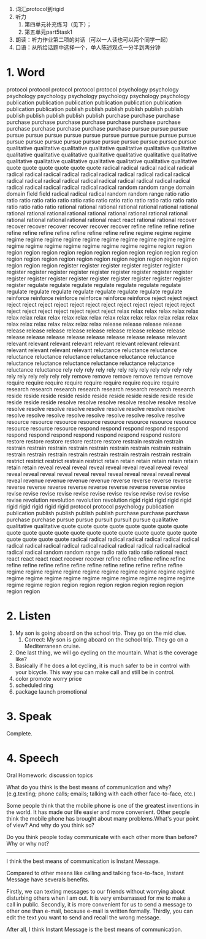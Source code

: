 1. 词汇protocol到rigid
2. 听力
   1. 第四单元补充练习（见下）；
   2. 第五单元part5task1
3. 朗读：听力作业第二项的对话（可以一人读也可以两个同学一起）
4. 口语：从所给话题中选择一个，单人陈述观点一分半到两分钟


# 1. Word

protocol  protocol protocol protocol protocol psychology psychology psychology psychology psychology psychology psychology psychology publication publication publication publication publication publication publication publication publish publish publish publish publish publish publish publish publish publish publish purchase purchase purchase purchase purchase purchase purchase purchase purchase purchase purchase purchase purchase purchase purchase pursue pursue pursue pursue pursue pursue pursue pursue pursue pursue pursue pursue pursue pursue pursue pursue pursue pursue pursue pursue pursue pursue pursue qualitative qualitative qualitative qualitative qualitative qualitative qualitative qualitative qualitative qualitative qualitative qualitative qualitative qualitative qualitative qualitative qualitative qualitative qualitative qualitative qualitative quote quote quote quote quote quote radical radical radical radical radical radical radical radical radical radical radical radical radical radical radical radical radical radical radical radical radical radical radical radical radical radical radical radical radical radical radical random random range domain domain field field radical radical radical random random range ratio ratio ratio ratio ratio ratio ratio ratio ratio ratio ratio ratio ratio ratio ratio ratio ratio ratio ratio ratio ratio rational rational rational rational rational rational rational rational rational rational rational rational rational rational rational rational rational rational rational rational rational react react rational rational recover recover recover recover recover recover recover refine refine refine refine refine refine refine refine refine refine refine refine regime regime regime regime regime regime regime regime regime regime regime regime regime regime regime regime regime regime regime regime regime region region region region region region region region region region region region region region region region region region region region region region region region region region region register register register register register register register register register register register register register register register register register register register register register register register register register regulate regulate regulate regulate regulate regulate regulate regulate regulate regulate regulate regulate regulate regulate regulate reinforce reinforce reinforce reinforce reinforce reinforce reject reject reject reject reject reject reject reject reject reject reject reject reject reject reject reject reject reject reject reject reject reject relax relax relax relax relax relax relax relax relax relax relax relax relax relax relax relax relax relax relax relax relax relax relax relax relax relax relax release release release release release release release release release release release release release release release release release release release release release relevant relevant relevant relevant relevant relevant relevant relevant relevant relevant relevant relevant relevant reluctance reluctance reluctance reluctance reluctance reluctance reluctance reluctance reluctance reluctance reluctance reluctance reluctance reluctance reluctance reluctance reluctance rely rely rely rely rely rely rely rely rely rely rely rely rely rely rely rely rely rely remove remove remove remove remove remove require require require require require require require require require research research research research research research research research reside reside reside reside reside reside reside reside reside reside reside reside reside reside resolve resolve resolve resolve resolve resolve resolve resolve resolve resolve resolve resolve resolve resolve resolve resolve resolve resolve resolve resolve resolve resolve resolve resolve resolve resource resource resource resource resource resource resource resource resource resource resource respond respond respond respond respond respond respond respond respond respond respond respond restore restore restore restore restore restore restore restrain restrain restrain restrain restrain restrain restrain restrain restrain restrain restrain restrain restrain restrain restrain restrain restrain restrain restrain restrain restrain restrict restrict restrict restrain restrict retain retain retain retain retain retain retain retain reveal reveal reveal reveal reveal reveal reveal reveal reveal reveal reveal reveal reveal reveal reveal reveal reveal reveal reveal reveal reveal revenue revenue revenue revenue reverse reverse reverse reverse reverse reverse reverse reverse reverse reverse reverse reverse revise revise revise revise revise revise revise revise revise revise revise revise revise revolution revolution revolution revolution rigid rigid rigid rigid rigid rigid rigid rigid rigid rigid protocol protocol psychology publication publication publish publish publish publish purchase purchase purchase purchase purchase pursue pursue pursuit pursuit pursue qualitative qualitative qualitative quote quote quote quote quote quote quote quote quote quote quote quote quote quote quote quote quote quote quote quote quote quote quote quote radical radical radical radical radical radical radical radical radical radical radical radical radical radical radical radical radical radical radical random random range radio ratio ratio ratio rational react react react react react recover recover refine refine refine refine refine refine refine refine refine refine refine refine refine refine refine refine regime regime regime regime regime regime regime regime regime regime regime regime regime regime regime regime regime regime regime regime regime regime region region region region region region region region region region 

# 2. Listen

1. My son is going aboard on the school trip. They go on the mid clue.
   1. Correct: My son is going aboard on the school trip. They go on a Mediterranean cruise.
2. One last thing, we will go cycling on the mountain. What is the coverage like?
3. Basically if he does a lot cycling, it is much safer to be in control with your bicycle. This way you can make call and still be in control.
4. color  promote  worry  price
5. scheduled  ring  
6. package  launch  promotional

# 3. Speak

Complete.


# 4. Speech

Oral Homework: discussion topics

What do you think is the best means of communication and why? (e.g.texting; phone calls; emails; talking with each other face-to-face, etc.)

Some people think that the mobile phone is one of the greatest inventions in the world. It has made our life easier and more convenient. Other people think the mobile phone has brought about many problems.What's your point of view? And why do you think so?

Do you think people today communicate with each other more than before? Why or why not?

---

I think the best means of communication is Instant Message.

Compared to other means like calling and talking face-to-face, Instant Message have severals benefits.

Firstly, we can texting messages to our friends without worrying about disturbing others when I am out. It is very embarrassed for me to make a call in public. Secondly, it is more convenient for us to send a message to other one than e-mail, because e-mail is written formally. Thirdly, you can edit the text you want to send and recall the wrong message.

After all, I think Instant Message is the best means of communication.